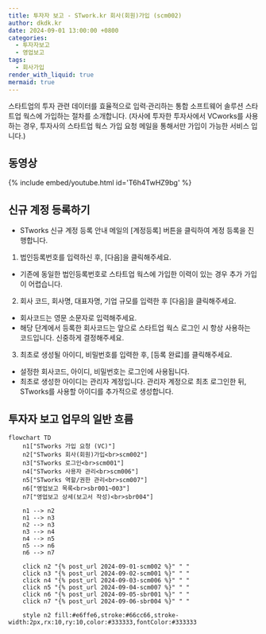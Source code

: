 ```yaml
---
title: 투자자 보고 - STwork.kr 회사(회원)가입 (scm002)
author: dkdk.kr
date: 2024-09-01 13:00:00 +0800
categories:
  - 투자자보고
  - 영업보고
tags:
  - 회사가입
render_with_liquid: true
mermaid: true
---
```


스타트업의 투자 관련 데이터를 효율적으로 입력·관리하는 통합 소프트웨어 솔루션 스타트업 웍스에 가입하는 절차를 소개합니다.
(자사에 투자한 투자사에서 VCworks를 사용하는 경우, 투자사의 스타트업 웍스 가입 요청 메일을 통해서만 가입이 가능한 서비스 입니다.)

## 동영상

{% include embed/youtube.html id='T6h4TwHZ9bg' %}

## 신규 계정 등록하기

- STworks 신규 계정 등록 안내 메일의 [계정등록] 버튼을 클릭하여 계정 등록을 진행합니다.
1. 법인등록번호를 입력하신 후, [다음]을 클릭해주세요.
- 기존에 동일한 법인등록번호로 스타트업 웍스에 가입한 이력이 있는 경우 추가 가입이 어렵습니다.
2. 회사 코드, 회사명, 대표자명, 기업 규모를 입력한 후 [다음]을 클릭해주세요.
- 회사코드는 영문 소문자로 입력해주세요.
- 해당 단계에서 등록한 회사코드는 앞으로 스타트업 웍스 로그인 시 항상 사용하는 코드입니다. 신중하게 결정해주세요.
3. 최초로 생성될 아이디, 비밀번호를 입력한 후, [등록 완료]를 클릭해주세요.
- 설정한 회사코드, 아이디, 비밀번호는 로그인에 사용됩니다.
- 최초로 생성한 아이디는 관리자 계정입니다. 관리자 계정으로 최초 로그인한 뒤, STworks를 사용할 아이디를 추가적으로 생성합니다. 
  

## 투자자 보고 업무의 일반 흐름

```mermaid
flowchart TD
    n1["STworks 가입 요청 (VC)"]
    n2["STworks 회사(회원)가입<br>scm002"]
    n3["STworks 로그인<br>scm001"]
    n4["STworks 사용자 관리<br>scm006"]
    n5["STworks 역할/권한 관리<br>scm007"]
    n6["영업보고 목록<br>sbr001~003"]
    n7["영업보고 상세(보고서 작성)<br>sbr004"]
    
    n1 --> n2
    n1 --> n3
    n2 --> n3
    n3 --> n4
    n4 --> n5
    n5 --> n6
    n6 --> n7

    click n2 "{% post_url 2024-09-01-scm002 %}" " "
    click n3 "{% post_url 2024-09-02-scm001 %}" " "
    click n4 "{% post_url 2024-09-03-scm006 %}" " "
    click n5 "{% post_url 2024-09-04-scm007 %}" " "
    click n6 "{% post_url 2024-09-05-sbr001 %}" " "
    click n7 "{% post_url 2024-09-06-sbr004 %}" " "

    style n2 fill:#e6ffe6,stroke:#66cc66,stroke-width:2px,rx:10,ry:10,color:#333333,fontColor:#333333
```
